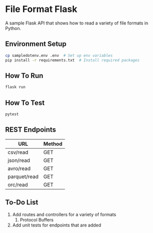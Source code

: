# File Format Flask

A sample Flask API that shows how to read a variety of file formats in Python.

## Environment Setup

```bash
cp sampledotenv.env .env  # Set up env variables
pip install -r requirements.txt  # Install required packages
```

## How To Run

```bash
flask run
```

## How To Test

```bash
pytest
```

## REST Endpoints
|URL|Method|
|---|------|
|csv/read|GET|
|json/read|GET|
|avro/read|GET|
|parquet/read|GET|
|orc/read|GET|

## To-Do List
1. Add routes and controllers for a variety of formats
   1. Protocol Buffers
2. Add unit tests for endpoints that are added
